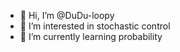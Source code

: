 - 👋 Hi, I’m @DuDu-loopy
- 👀 I’m interested in stochastic control
- 🌱 I’m currently learning probability


<!---
DuDu-loopy/DuDu-loopy is a ✨ special ✨ repository because its `README.md` (this file) appears on your GitHub profile.
You can click the Preview link to take a look at your changes.
--->
